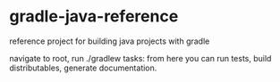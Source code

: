 # gradle-java-reference
reference project for building java projects with gradle

navigate to root, run ./gradlew tasks: from here you can run tests, build distributables, generate documentation.
